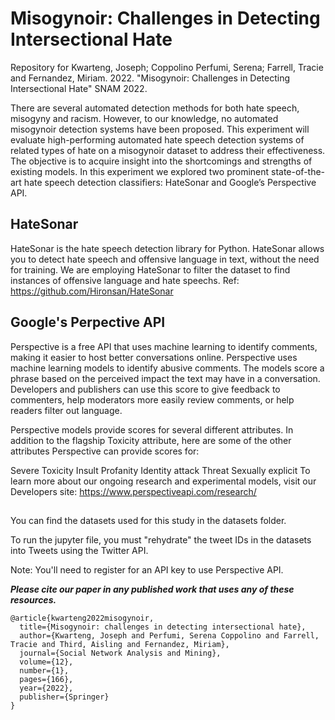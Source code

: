 # Misogynoir: Challenges in Detecting Intersectional Hate
Repository for Kwarteng, Joseph; Coppolino Perfumi, Serena; Farrell, Tracie and Fernandez, Miriam. 2022. "Misogynoir: Challenges in Detecting Intersectional Hate" SNAM 2022.
<!-- You read the paper [here](https://dl.acm.org/doi/10.1145/3487351.3488342) -->
There are several automated detection methods for both hate speech, misogyny and racism. However, to our knowledge, no automated misogynoir detection systems have been proposed. This experiment will evaluate high-performing automated hate speech detection systems of related types of hate on a misogynoir dataset to address their effectiveness. The objective is to acquire insight into the shortcomings and strengths of existing models. In this experiment we explored two prominent state-of-the-art hate speech detection classifiers: HateSonar and Google’s Perspective API.

## HateSonar
HateSonar is the hate speech detection library for Python. HateSonar allows you to detect hate speech and offensive language in text, without the need for training. We are employing HateSonar to filter the dataset to find instances of offensive language and hate speechs. Ref: https://github.com/Hironsan/HateSonar

## Google's Perpective API
Perspective is a free API that uses machine learning to identify comments, making it easier to host better conversations online. Perspective uses machine learning models to identify abusive comments. The models score a phrase based on the perceived impact the text may have in a conversation. Developers and publishers can use this score to give feedback to commenters, help moderators more easily review comments, or help readers filter out language.

Perspective models provide scores for several different attributes. In addition to the flagship Toxicity attribute, here are some of the other attributes Perspective can provide scores for:

Severe Toxicity Insult Profanity Identity attack Threat Sexually explicit To learn more about our ongoing research and experimental models, visit our Developers site: https://www.perspectiveapi.com/research/

## 

You can find the datasets used for this study in the datasets folder.

To run the jupyter file, you must "rehydrate" the tweet IDs in the datasets into Tweets using the Twitter API.

Note: You'll need to register for an API key to use Perspective API.

<!-- WARNING: The data and lexicons contain content that is racist, sexist and offensive in many other ways. -->

<!-- You can find our labelled data in the data directory and the lexicons in the lexicons directory  -->

***Please cite our paper in any published work that uses any of these resources.***
~~~
@article{kwarteng2022misogynoir,
  title={Misogynoir: challenges in detecting intersectional hate},
  author={Kwarteng, Joseph and Perfumi, Serena Coppolino and Farrell, Tracie and Third, Aisling and Fernandez, Miriam},
  journal={Social Network Analysis and Mining},
  volume={12},
  number={1},
  pages={166},
  year={2022},
  publisher={Springer}
}
